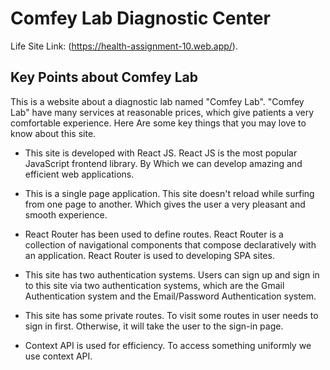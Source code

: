# Comfey Lab Diagnostic Center

Life Site Link: (https://health-assignment-10.web.app/).

## Key Points about Comfey Lab

This is a website about a diagnostic lab named "Comfey Lab". "Comfey Lab" 
have many services at reasonable prices, which give patients a very comfortable experience. Here Are some key things that you may love
to know about this site.

* This site is developed with React JS.
    React JS is the most popular JavaScript frontend library. By Which we can develop amazing and efficient web applications.

* This is a single page application.
    This site doesn't reload while surfing from one page to another. Which gives the user a very pleasant and smooth experience. 

* React Router has been used to define routes.
    React Router is a collection of navigational components that compose declaratively with an application. React Router is used to developing SPA sites. 

* This site has two authentication systems.
    Users can sign up and sign in to this site via two authentication systems, which are the Gmail Authentication system and the Email/Password Authentication system. 

* This site has some private routes.
    To visit some routes in user needs to sign in first.  Otherwise, it will take the user to the sign-in page.

* Context API is used for efficiency. 
    To access something uniformly we use context API.